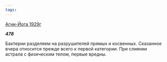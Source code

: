 ```yaml
---
tags:
---
```



[Агни-Йога 1929г](/agni/1929)



___478___

Бактерии разделяем на разрушителей прямых и косвенных. Сказанное вчера относится прежде всего к первой категории. При слиянии астрала с физическим телом, первые вредны.